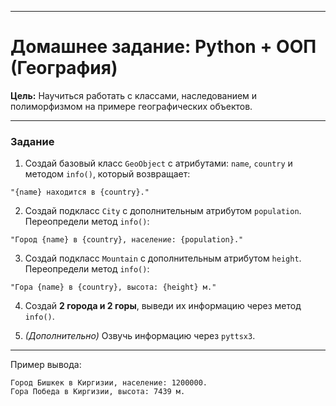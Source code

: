 
---

# **Домашнее задание: Python + ООП (География)**

**Цель:** Научиться работать с классами, наследованием и полиморфизмом на примере географических объектов.

---

### **Задание**

1. Создай базовый класс `GeoObject` с атрибутами: `name`, `country` и методом `info()`, который возвращает:

```
"{name} находится в {country}."
```

2. Создай подкласс `City` с дополнительным атрибутом `population`. Переопредели метод `info()`:

```
"Город {name} в {country}, население: {population}."
```

3. Создай подкласс `Mountain` с дополнительным атрибутом `height`. Переопредели метод `info()`:

```
"Гора {name} в {country}, высота: {height} м."
```

4. Создай **2 города и 2 горы**, выведи их информацию через метод `info()`.

5. *(Дополнительно)* Озвучь информацию через `pyttsx3`.

---

Пример вывода:

```
Город Бишкек в Киргизии, население: 1200000.
Гора Победа в Киргизии, высота: 7439 м.
```

